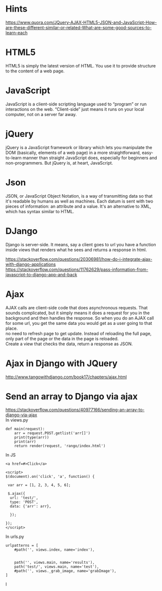 # Hints  
https://www.quora.com/JQuery-AJAX-HTML5-JSON-and-JavaScript-How-are-these-different-similar-or-related-What-are-some-good-sources-to-learn-each    

# HTML5   
HTML5 is simply the latest version of HTML. You use it to provide structure to the content of a web page.   

# JavaScript   
JavaScript is a client-side scripting language used to “program” or run interactions on the web. “Client-side” just means it runs on your local computer, not on a server far away.     

# jQuery   
jQuery is a JavaScript framework or library which lets you manipulate the DOM (basically, elements of a web page) in a more straightforward, easy-to-learn manner than straight JavaScript does, especially for beginners and non-programmers. But jQuery is, at heart, JavaScript.     

# Json   
JSON, or JavaScript Object Notation, is a way of transmitting data so that it's readable by humans as well as machines. Each datum is sent with two pieces of information: an attribute and a value. It's an alternative to XML, which has syntax similar to HTML.    

# DJango  
Django is server-side. It means, say a client goes to url you have a function inside views that renders 
what he sees and returns a response in html.     

https://stackoverflow.com/questions/20306981/how-do-i-integrate-ajax-with-django-applications     
https://stackoverflow.com/questions/11762629/pass-information-from-javascript-to-django-app-and-back    

# Ajax   
AJAX calls are client-side code that does asynchronous requests. That sounds complicated, but it simply means it does a request for you in the background and then handles the response. So when you do an AJAX call for some url, you get the same data you would get as a user going to that place.    
no need to refresh page to get update. Instead of reloading the full page, only part of the page or the data in the page is reloaded.        
Create a view that checks the data, return a response as JSON.   

# Ajax in Django with JQuery   
http://www.tangowithdjango.com/book17/chapters/ajax.html    

# Send an array to Django via ajax   
https://stackoverflow.com/questions/40977166/sending-an-array-to-django-via-ajax   
In views.py   

    def main(request):
        arr = request.POST.getlist('arr[]')
        print(type(arr))
        print(arr)
        return render(request, 'rango/index.html')

In JS   

    <a href=#>Click</a>

    <script>
    $(document).on('click', 'a', function() {

     var arr = [1, 2, 3, 4, 5, 6];
  
     $.ajax({
      url: 'test/',
      type: 'POST',
      data: {'arr': arr},

      });

    });
    </script>

In urls.py   

    urlpatterns = [
        #path('', views.index, name='index'),


        path('', views.main, name='results'),
        path('test/', views.main, name='test'),
        #path('', views._grab_image, name='grabImage'),
    ]

I












